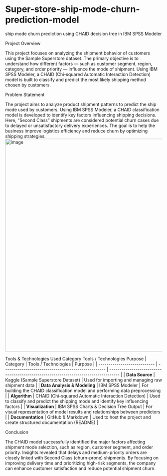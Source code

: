 # Super-store-ship-mode-churn-prediction-model
ship mode churn prediction using CHAID decision tree in IBM SPSS Modeler 


Project Overview

This project focuses on analyzing the shipment behavior of customers using the Sample Superstore dataset. The primary objective is to understand how different factors — such as customer segment, region, category, and order priority — influence the mode of shipment. Using IBM SPSS Modeler, a CHAID (Chi-squared Automatic Interaction Detection) model is built to classify and predict the most likely shipping method chosen by customers.

Problem Statement

The project aims to analyze product shipment patterns to predict the ship mode used by customers.
Using IBM SPSS Modeler, a CHAID classification model is developed to identify key factors influencing shipping decisions.
Here, “Second Class” shipments are considered potential churn cases due to delayed or unsatisfactory delivery experiences.
The goal is to help the business improve logistics efficiency and reduce churn by optimizing shipping strategies.
<img width="1294" height="681" alt="image" src="https://github.com/user-attachments/assets/b7171fc5-5dc2-4f2d-b773-bb991a79b744" />

Tools & Technologies Used
Category	Tools / Technologies	Purpose
| Category                     | Tools / Technologies                                | Purpose                                                                             |
| ---------------------------- | --------------------------------------------------- | ----------------------------------------------------------------------------------- |
| **Data Source**              | Kaggle (Sample Superstore Dataset)                  | Used for importing and managing raw shipment data                                   |
| **Data Analysis & Modeling** | IBM SPSS Modeler                                    | For building the CHAID classification model and performing data preprocessing       |
| **Algorithm**                | CHAID (Chi-squared Automatic Interaction Detection) | Used to classify and predict the shipping mode and identify key influencing factors |
| **Visualization**            | IBM SPSS Charts & Decision Tree Output              | For visual representation of model results and relationships between predictors     |
| **Documentation**            | GitHub & Markdown                                   | Used to host the project and create structured documentation (README)               |

Conclusion

The CHAID model successfully identified the major factors affecting shipment mode selection, such as region, customer segment, and order priority.
Insights revealed that delays and medium-priority orders are closely linked with Second Class (churn-prone) shipments.
By focusing on improving delivery time and prioritizing high-risk segments, the company can enhance customer satisfaction and reduce potential shipment churn.
